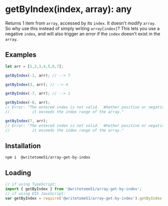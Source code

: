 # getByIndex(index, array): any

Returns 1 item from `array`, accessed by its `index`.  It doesn't modify `array`.  
So why use this instead of simply writing `array[index]`?  This lets you use a   
negative `index`, and will also trigger an error if the `index` doesn't exist in the `array`.

## Examples
```ts
let arr = [1,2,3,4,5,6,7];

getByIndex(-1, arr); // --> 7

getByIndex(3, arr); // --> 4

getByIndex(-7, arr); // --> 1

getByIndex(-8, arr);
// Error: "The entered index is not valid.  Whether positive or negative,
//          it exceeds the index range of the array."

getByIndex(7, arr);
// Error: "The entered index is not valid.  Whether positive or negative,
//          it exceeds the index range of the array."
```

## Installation
`npm i  @writetome51/array-get-by-index`


## Loading
```ts
// if using TypeScript:
import { getByIndex } from '@writetome51/array-get-by-index';
// if using ES5 JavaScript:
var getByIndex = require('@writetome51/array-get-by-index').getByIndex;
```
